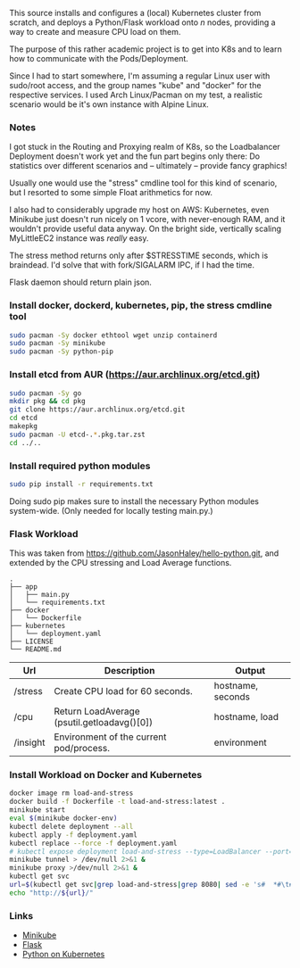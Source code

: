 This source installs and configures a (local) Kubernetes cluster from scratch,
and deploys a Python/Flask workload onto *n* nodes, providing a way to create and
measure CPU load on them.  

The purpose of this rather academic project is to get into K8s and to learn how
to communicate with the Pods/Deployment. 

Since I had to start somewhere, I'm assuming a regular Linux user with
sudo/root access, and the group names "kube" and "docker" for the respective
services. I used Arch Linux/Pacman on my test, a realistic scenario would be
it's own instance with Alpine Linux.

### Notes
I got stuck in the Routing and Proxying realm of K8s, so the Loadbalancer
Deployment doesn't work yet and the fun part begins only there: Do statistics
over different scenarios and – ultimately – provide fancy graphics! 

Usually one would use the "stress" cmdline tool for this kind of scenario, but
I resorted to some simple Float arithmetics for now. 

I also had to considerably upgrade my host on AWS:
Kubernetes, even Minikube just doesn't run nicely on 1 vcore, with never-enough
RAM, and it wouldn't provide useful data anyway. On the bright side, vertically
scaling MyLittleEC2 instance was *really* easy. 

The stress method returns only after $STRESSTIME seconds, which is braindead.
I'd solve that with fork/SIGALARM IPC, if I had the time. 

Flask daemon should return plain json. 

### Install docker, dockerd, kubernetes, pip, the stress cmdline tool
```bash
sudo pacman -Sy docker ethtool wget unzip containerd
sudo pacman -Sy minikube
sudo pacman -Sy python-pip
```

### Install etcd from AUR (https://aur.archlinux.org/etcd.git)
```bash
sudo pacman -Sy go 
mkdir pkg && cd pkg
git clone https://aur.archlinux.org/etcd.git
cd etcd
makepkg 
sudo pacman -U etcd-.*.pkg.tar.zst 
cd ../..
```
### Install required python modules
```bash
sudo pip install -r requirements.txt
```
Doing sudo pip makes sure to install the necessary Python modules system-wide. 
(Only needed for locally testing main.py.)


### Flask Workload
This was taken from https://github.com/JasonHaley/hello-python.git, and
extended by the CPU stressing and Load Average functions.

```
.
├── app
│   ├── main.py
│   └── requirements.txt
├── docker
│   └── Dockerfile
├── kubernetes
│   └── deployment.yaml
├── LICENSE
└── README.md
```
| Url | Description | Output 
| --- | --- | --- 
| /stress | Create CPU load for 60 seconds. | hostname, seconds
| /cpu | Return LoadAverage (psutil.getloadavg()[0]) | hostname, load
| /insight | Environment of the current pod/process. | environment


### Install Workload on Docker and Kubernetes
```bash 
docker image rm load-and-stress
docker build -f Dockerfile -t load-and-stress:latest . 
minikube start
eval $(minikube docker-env) 
kubectl delete deployment --all 
kubectl apply -f deployment.yaml
kubectl replace --force -f deployment.yaml 
# kubectl expose deployment load-and-stress --type=LoadBalancer --port=8080
minikube tunnel > /dev/null 2>&1 & 
minikube proxy >/dev/null 2>&1 &
kubectl get svc
url=$(kubectl get svc|grep load-and-stress|grep 8080| sed -e 's#  *#\t#gi'| cut -f 4,5 | cut -f 1 -d:| sed -e 's#\t#:#')
echo "http://${url}/"
```


### Links 
 * [Minikube](https://minikube.sigs.k8s.io/docs/handbook/)
 * [Flask](https://flask.palletsprojects.com/en/2.0.x/)
 * [Python on Kubernetes](https://kubernetes.io/blog/2019/07/23/get-started-with-kubernetes-using-python/)
